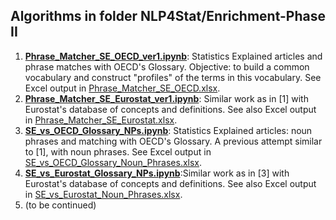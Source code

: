 ## Algorithms in folder NLP4Stat/Enrichment-Phase II

1. [**Phrase_Matcher_SE_OECD_ver1.ipynb**](https://github.com/eurostat/NLP4Stat/blob/main/Enrichment-Phase%20II/Phrase_Matcher_SE_OECD_ver1.ipynb): Statistics Explained  articles and phrase matches with OECD's Glossary. Objective: to build a common vocabulary and construct "profiles" of the terms in this vocabulary. See Excel output in [Phrase_Matcher_SE_OECD.xlsx](https://github.com/eurostat/NLP4Stat/blob/main/Enrichment-Phase%20II/Phrase_Matcher_SE_OECD.xlsx). 
2. [**Phrase_Matcher_SE_Eurostat_ver1.ipynb**](https://github.com/eurostat/NLP4Stat/blob/main/Enrichment-Phase%20II/Phrase_Matcher_SE_Eurostat_ver1.ipynb): Similar work as in [1] with Eurostat's database of concepts and definitions. See also Excel output in [Phrase_Matcher_SE_Eurostat.xlsx](https://github.com/eurostat/NLP4Stat/blob/main/Enrichment-Phase%20II/Phrase_Matcher_SE_Eurostat.xlsx). 
3. [**SE_vs_OECD_Glossary_NPs.ipynb**](https://github.com/eurostat/NLP4Stat/blob/Deliverable_D3.2/Enrichment-Phase%20II/SE_vs_OECD_Glossary_NPs.ipynb): Statistics Explained articles: noun phrases and matching with OECD's Glossary. A previous attempt similar to [1], with noun phrases. See Excel output in [SE_vs_OECD_Glossary_Noun_Phrases.xlsx](https://github.com/eurostat/NLP4Stat/blob/Deliverable_D3.2/Enrichment-Phase%20II/SE_vs_OECD_Glossary_Noun_Phrases.xlsx).  
4. [**SE_vs_Eurostat_Glossary_NPs.ipynb**](https://github.com/eurostat/NLP4Stat/blob/main/Enrichment-Phase%20II/SE_vs_Eurostat_Glossary_NPs.ipynb):Similar work as in [3] with Eurostat's database of concepts and definitions. See also Excel output in [SE_vs_Eurostat_Noun_Phrases.xlsx](https://github.com/eurostat/NLP4Stat/blob/main/Enrichment-Phase%20II/SE_vs_Eurostat_Noun_Phrases.xlsx).
5. (to be continued)
 

